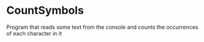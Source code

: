 # CountSymbols
Program that reads some text from the console and counts the occurrences of each character in it
